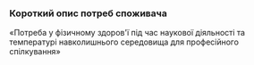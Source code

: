 ### Короткий опис потреб споживача
«Потреба у фізичному здоров'ї під час наукової діяльності та температурі навколишнього середовища для професійного спілкування»
